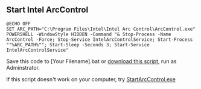 ## Start Intel ArcControl

```batchfile
@ECHO OFF
SET ARC_PATH="C:\Program Files\Intel\Intel Arc Control\ArcControl.exe"
POWERSHELL -WindowStyle HIDDEN -Command "& Stop-Process -Name ArcControl -Force; Stop-Service IntelArcControlService; Start-Process ""%ARC_PATH%""; Start-Sleep -Seconds 3; Start-Service IntelArcControlService"
```

Save this code to [Your Filename].bat or [download this script](https://raw.githubusercontent.com/iamverycute/StartArcControl/master/StartIntelArcV3.bat), run as Adminstrator.

If this script doesn't work on your computer, try [StartArcControl.exe](https://github.com/iamverycute/StartArcControl/releases)
